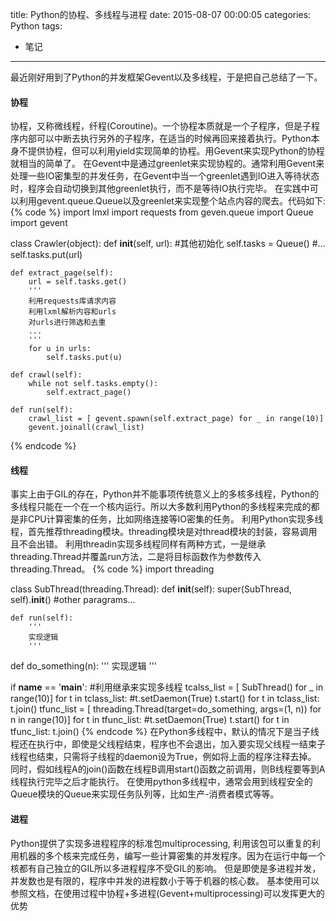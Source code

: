 title: Python的协程、多线程与进程
date: 2015-08-07 00:00:05
categories: Python
tags:
- 笔记
---

最近刚好用到了Python的并发框架Gevent以及多线程，于是把自己总结了一下。


#### 协程
协程，又称微线程，纤程(Coroutine)。一个协程本质就是一个子程序，但是子程序内部可以中断去执行另外的子程序，在适当的时候再回来接着执行。Python本身不提供协程，但可以利用yield实现简单的协程。用Gevent来实现Python的协程就相当的简单了。
在Gevent中是通过greenlet来实现协程的。通常利用Gevent来处理一些IO密集型的并发任务，在Gevent中当一个greenlet遇到IO进入等待状态时，程序会自动切换到其他greenlet执行，而不是等待IO执行完毕。
在实践中可以利用gevent.queue.Queue以及greenlet来实现整个站点内容的爬去。代码如下:
{% code %}
import lmxl
import requests
from geven.queue import Queue
import gevent

class Crawler(object):
    def __init__(self, url):
        #其他初始化
        self.tasks = Queue()
        #...
        self.tasks.put(url)

    def extract_page(self):
        url = self.tasks.get()
        '''
        利用requests库请求内容
        利用lxml解析内容和urls
        对urls进行筛选和去重
        ...
        '''
        for u in urls:
            self.tasks.put(u)

    def crawl(self):
        while not self.tasks.empty():
            self.extract_page()

    def run(self):
        crawl_list = [ gevent.spawn(self.extract_page) for _ in range(10)]
        gevent.joinall(crawl_list)
{% endcode %}
<!--more-->

#### 线程
事实上由于GIL的存在，Python并不能事项传统意义上的多核多线程，Python的多线程只能在一个在一个核内运行。所以大多数利用Python的多线程来完成的都是非CPU计算密集的任务，比如网络连接等IO密集的任务。
利用Python实现多线程，首先推荐threading模块。threading模块是对thread模块的封装，容易调用且不会出错。
利用threadin实现多线程同样有两种方式，一是继承threading.Thread并覆盖run方法，二是将目标函数作为参数传入threading.Thread。
{% code %}
import threading

class SubThread(threading.Thread):
    def __init__(self):
        super(SubThread, self).__init__()
        #other paragrams...

    def run(self):
        '''
        实现逻辑
        '''

def do_something(n):
    '''
    实现逻辑
    '''

if __name__ == '__main__':
    #利用继承来实现多线程
    tcalss_list = [ SubThread() for _ in range(10)]
    for t in tclass_list:
        #t.setDaemon(True)
        t.start()
    for t in tclass_list:
        t.join()
    tfunc_list = [ threading.Thread(target=do_something, args=(1, n)) for n in range(10)]
    for t in tfunc_list:
        #t.setDaemon(True)
        t.start()
    for t in tfunc_list:
        t.join()
{% endcode %}
在Python多线程中，默认的情况下是当子线程还在执行中，即使是父线程结束，程序也不会退出，加入要实现父线程一结束子线程也结束，只需将子线程的daemon设为True，例如将上面的程序注释去掉。
同时，假如线程A的join()函数在线程B调用start()函数之前调用，则B线程要等到A线程执行完毕之后才能执行。
在使用python多线程中，通常会用到线程安全的Queue模块的Queue来实现任务队列等，比如生产-消费者模式等等。


#### 进程
Python提供了实现多进程程序的标准包multiprocessing, 利用该包可以重复的利用机器的多个核来完成任务，编写一些计算密集的并发程序。因为在运行中每一个核都有自己独立的GIL所以多进程程序不受GIL的影响。
但是即使是多进程并发，并发数也是有限的，程序中并发的进程数小于等于机器的核心数。
基本使用可以参照文档，在使用过程中协程+多进程(Gevent+multiprocessing)可以发挥更大的优势
